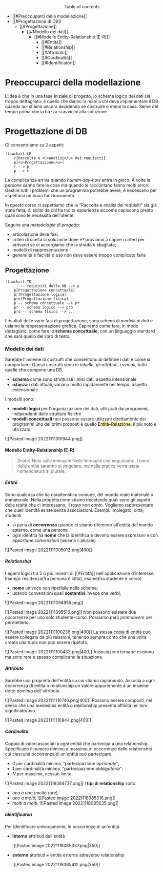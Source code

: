 <center>Table of contents</center>

- [[#Preoccuparci della modellazione]]
- [[#Progettazione di DB]]
	- [[#Progettazione]]
		- [[#Modello dei dati]]
			- [[#Modello Entity-Relationship (E-R)]]
				- [[#Entità]]
				- [[#Relationship]]
				- [[#Attributo]]
				- [[#Cardinalità]]
				- [[#Identificatori]]

# Preoccuparci della modellazione
L'idea è che in una fase iniziale di progetto, lo schema logico dei dati sia troppo dettagliato: è quello che diamo in mani a chi deve implementare il DB quando noi stiamo ancora decidendo se costruire o meno la casa. Serve del tempo prima che la bozza si avvicini alla soluzione.

# Progettazione di DB
Ci concentriamo su 2 aspetti:
```mermaid
flowchart LR
	r[Raccolta e <u>analisi</u> dei requisiti]
	p[<u>Progettazione</u>]
	r --> p
	p --> r
```
La complicanza arriva quando *human-say-how* entra in gioco. A volte le persone sanno fare le cose ma quando le raccontano fanno molti errori. Gestire tutti i problemi che un programma potrebbe avere, è necessario per aspettarci un buon funzionamento.

In questo corso ci aspettiamo che la "Raccolta e analisi dei requisiti" sia già stata fatta, di solito da chi ha molta esperienza siccome capiscono presto quali sono le necessità dell'utente.

Seguire una *metodologia di progetto*:
- articolazione delle fasi;
- criteri di scelta
	  la soluzione dove è? proviamo a capire i criteri per arrivarci se ci accorgiamo che la strada è sbagliata;
- modelli di rappresentazione
- generalità e facilità d'uso
	  non deve essere troppo complicato farla

## Progettazione
```mermaid
flowchart TD
	.. -- requisiti della DB --> p
	p[Progettazione concettuale]
	pr[Progettazione logica]
	pro[Progettazione fisica]
	p -- schema concettuale --> pr
	pr -- schema logico --> pro
	pro -- schema fisico --> ...
```

I risultati delle varie fasi di progettazione, sono schemi di *modelli di dati* e usiamo la rappresentazione grafica. Capiremo come fare, in modo dettagliato, come fare lo **schema concettuale**, con un linguaggio standard che sarà quello del libro di testo.

### Modello dei dati
Sarebbe l'insieme di costrutti che consentono di definire i dati e come si comportano.
Questi costrutti sono le *tabelle*, gli *attributi*, i *vincoli*, tutto quello che compone una DB.
- **schema**
	  come sono strutturati i miei dati, aspetto intensionale
- **istanza**
	  i dati attuali, variano molto rapidamente nel tempo, aspetto estensionale

I modelli sono:
- **modelli logici** 
	  per l'organizzazione dei dati, utilizzati dai programmi, indipendenti dalle strutture fisiche
- **modelli concettuali**
	  non possono essere utilizzati direttamente dai programmi
	  uno dei primi proposti è quello <mark style="background: #FFF3A3A6;">Entità-Relazione</mark>, il più noto e utilizzato

![[Pasted image 20221111091944.png]]
#### Modello Entity-Relationship (E-R)
> [!note] Nota sulle immagini
> Nelle immagini che seguiranno, i nomi delle entità saranno al singolare, ma nella pratica verrà usata nomenclatura al plurale.

##### Entità
Sono qualcosa che ha caratteristica comune, del mondo reale materiale o immateriale.
Nella progettazione stiamo decidendo quali sono gli aspetti della realtà che ci interessano, il resto non conto. Vogliamo rappresentare che quell'identità esiste senza associazioni.
Esempi: impiegato, città, studenti
- si parla di **occorrenza** quando ci stiamo riferendo all'entità del mondo esterno, come una persona
- ogni identità ha **nome** che la identifica e devono essere *espressivi* e con *opportune convenzioni* (usiamo il plurale)

![[Pasted image 20221111095012.png|400]]

##### Relationship
Legami logici tra 2 o più insiemi di [[#Entità]] nell'applicazione d'interesse.
Esempi: residenza(fra persona e città), esame(fra studente e corso)
- **nome** univoco non ripetibile nello schema;
- usando convenzioni quali **sostantivi** invece che verbi;

![[Pasted image 20221111094955.png]]

![[Pasted image 20221111095516.png]]
Non possono esistere due occorrenze per uno solo studente-corso.
Possiamo però *promuovere* per permetterlo.

![[Pasted image 20221111100236.png|400]]
La stessa copia di entità può essere collegata da più relazioni,
tenendo sempre conto che una volta creata una tupla non può essere ripetuta.

![[Pasted image 20221111100432.png|400]]
Associazioni ternarie esistono ma sono rare e spesso complicano la situazione.

##### Attributo
Sarebbe una proprietà dell'entità su cui stiamo ragionando.
Associa a ogni occorrenza di entità o relationship un valore appartenente a un insieme detto *dominio* dell'attributo.

![[Pasted image 20221111110746.png|400]]
Possono essere composti, nel senso che una medesima entità o relationship presenta affinità nel loro significato/uso.

![[Pasted image 20221111110944.png|400]]
##### Cardinalità
Coppia di valori associati a ogni entità che partecipa a una relationship.
Specificano il numero minimo e massimo di occorrenze delle relationship cui ciascuna occorrenza di un'entità può partecipare.
- $0$ per cardinalità minima, "partecipazione *opzionale*";
- $1$ per cardinalità minima, "partecipazione *obbligatoria*";
- $N$ per massima, nessun limite.

![[Pasted image 20221118084727.png]]
I **tipi di relationship** sono:
- *uno a uno* (molto rare);
- *uno a molti*;
	![[Pasted image 20221118085016.png]]
- *molti a molti*.
	![[Pasted image 20221118085035.png]]

##### Identificatori
Per identificare univocamente, le occorrenze di un'entità.
- **Interno**
	attributi dell'entità
	
	![[Pasted image 20221118085337.png|350]]
- **esterno**
	attributi + entità esterne attraverso relationship
	
	![[Pasted image 20221118085412.png|350]]
